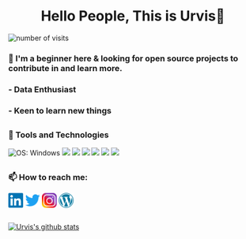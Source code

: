 <h1 align="center"> Hello People, This is Urvis👋</h1>  
<img src="https://badges.pufler.dev/visits/urvisism/urvisism" alt="number of visits">  
     
### 🔭 I'm a beginner here & looking for open source projects to contribute in and learn more.  
###  - Data Enthusiast
###  - Keen to learn new things

<h2></h2>

### :wrench: Tools and Technologies
<img src = "https://img.shields.io/badge/OS-Linux-8bb13d?logo=Windows" alt = "OS: Windows"> <img src = "https://img.shields.io/badge/Editor-PyCharm-8bb13d?logo=PyCharm"> <img src = "https://img.shields.io/badge/Language-Python-8bb13d?logo=Python"> <img src = "https://img.shields.io/badge/Database-MySQL-8bb13d?logo=MySQL"> <img src = "https://img.shields.io/badge/Database-MsSQL-8bb13d?logo=microsoft-sql-server"> <img src = "https://img.shields.io/badge/Git-Git-8bb13d?logo=Git"> <img src = "https://img.shields.io/badge/GitHub-GitHub-8bb13d?logo=GitHub">

<h2></h2>
<h3 align="left">📫 How to reach me:</h3>

<p align="left">
<a href="https://www.linkedin.com/in/urvis-maravaniya-753622151/" target="blank"> <img align="center" src="https://github.com/urvisism/urvisism/blob/bea1f7b80476c2b0041c4731b6f6b48a98bc4c80/Images/linkedin.png" alt="LinkedIn" height="30" width="30" /></a>
<a href="https://twitter.com/urvisism" target="blank"><img align="center" src="https://github.com/urvisism/urvisism/blob/e05ed6a2029881c9a90886335786d077d8a10754/Images/twitter.png" alt="Twitter" height="30" width="30" /></a>
<a href="https://www.instagram.com/urvisism/?hl=en" target="blank"><img align="center" src="https://github.com/urvisism/urvisism/blob/236ee6c47d6f4136154d6a3f0d353682be374bb2/Images/instagram.png" alt="Twitter" height="30" width="30" /></a>
<a href="https://urvisism.wordpress.com/" target="blank"><img align="center" src="https://github.com/urvisism/urvisism/blob/355d53ef42ef03892a902e16e25dca3fcd72d9d9/Images/wordpress.png" alt="Twitter" height="30" width="30" /></a>
</p>

<h2></h2>

[![Urvis's github stats](https://github-readme-stats.vercel.app/api?username=urvisism&hide=contribs,stars)](https://github.com/urvisism/)

<!--
**urvisism/urvisism** is a ✨ _special_ ✨ repository because its `README.md` (this file) appears on your GitHub profile.

Here are some ideas to get you started:

- 🔭 I’m currently working on ...
- 🌱 I’m currently learning ...
- 👯 I’m looking to collaborate on ...
- 🤔 I’m looking for help with ...
- 💬 Ask me about ...
- 📫 How to reach me: ...
- 😄 Pronouns: ...
- ⚡ Fun fact: ...
-->
